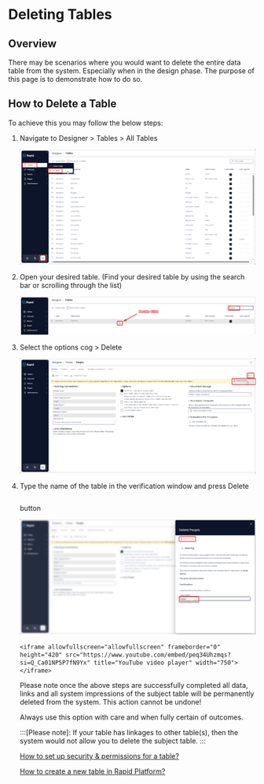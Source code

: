 # Deleting Tables

## Overview

There may be scenarios where you would want to delete the entire data table from the system. Especially when in the design phase. The purpose of this page is to demonstrate how to do so.

## How to Delete a Table

To achieve this you may follow the below steps:

1. Navigate to Designer > Tables > All Tables  

   ![Navigate to designer](../NavigateToDesignerTablesAllTablesImg.png)

2. Open your desired table. (Find your desired table by using the search bar or scrolling through the list)  

    ![Open Your Desired Table](../OpenYourDesiredTable.png)

3. Select the options cog > Delete <Table Name>

    ![Select the options cog and press delete](SelectDeleteUnderCog.png)

4. Type the name of the table in the verification window and press Delete <table name> button

  ![Delete Confirm Page](DeleteConfirmPage.png)
  
    <iframe allowfullscreen="allowfullscreen" frameborder="0" height="420" src="https://www.youtube.com/embed/peq34Uhzmqs?si=Q_Ca01NP5P7fN9Yx" title="YouTube video player" width="750"></iframe>

Please note once the above steps are successfully completed all data, links and all system impressions of the subject table will be permanently deleted from the system. This action cannot be undone!

Always use this option with care and when fully certain of outcomes.

:::[Please note]: If your table has linkages to other table(s), then the system would not allow you to delete the subject table.
:::

[How to set up security &amp; permissions for a table? ](../5-Table%20Configuration%20Guides/how-to-set-up-security-permissions-for-a-table/how-to-set-up-security-permissions-for-a-table.md "How to set up security & permissions for a table?")

[How to create a new table in Rapid Platform?](../3-creating-tables/3-creating-tables.md "How to create a new data table in Designer?")

